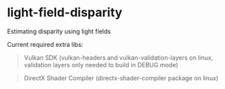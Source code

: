 # light-field-disparity
Estimating disparity using light fields

Current required extra libs:
> Vulkan SDK (vulkan-headers and vulkan-validation-layers on linux, validation layers only needed to build in DEBUG mode)

> DirectX Shader Compiler (directx-shader-compiler package on linux)
